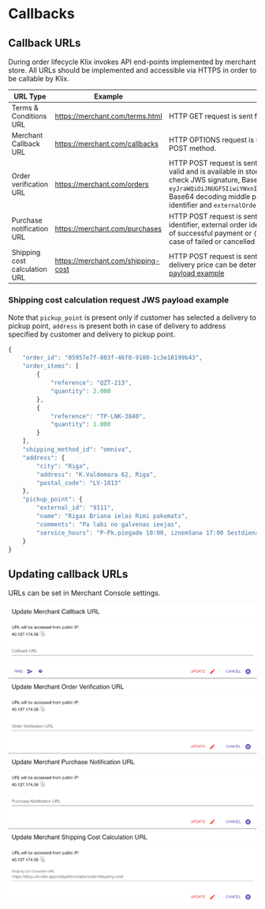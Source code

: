 # Callbacks

## Callback URLs

During order lifecycle Klix invokes API end-points implemented by merchant store. All URLs should be implemented and accessible via HTTPS in order to be callable by Klix.

| URL Type                      | Example                            | Description
|-------------------------------|------------------------------------|---------------------------------------------------------------------------------------------------------------------------------------------------------------------------------------------------------------------------------------------------------------------------------------------------------------------------------------------------------------------------------------|
| Terms & Conditions URL        | https://merchant.com/terms.html    | HTTP GET request is sent from user device (browser or mobile) to check merchant legally binding agreement text.    |
| Merchant Callback URL         | https://merchant.com/callbacks     | HTTP OPTIONS request is sent from Klix backend to check if HTTP connection can be established. This end-point should return HTTP status 200 and header Access-Control-Allow-Methods should contain POST method.|
| Order verification URL        | https://merchant.com/orders        | HTTP POST request is sent from Klix backend to this end-point whenever a customer submits an order in the checkout form. Merchant store should validate order data (check if selected product/service price is valid and is available in stock etc.) and either approve or reject an order. Note that Klix does not send full order information in notification request body. Only order identifier is sent as a JWS payload. You should check JWS signature, Base64 decode request payload to extract order identifier and use Klix API to retrieve order data by order identifier. Example JWS sent as a notification body: `eyJraWQiOiJNUGF5IiwiYWxnIjoiUlMyNTYifQ.eyJvcmRlcklkIjoiMWE2YTUzNjgtZTc5OS00OTY3LWI3NDItNjdhZGMxNmFlYzhhIn0.OZQU_2nPKUWl93U8YJJ9GjzZlLmmKS7ffuVu1WSZ5Y4JSU65LJxYs3kj0a460abXsBLkkVGX1Hi89fxNJ8CMsQ`. Base64 decoding middle part of this JWS token will lead to following JSON document `{"orderId":"1a6a5368-e799-4967-b742-67adc16aec8a","externalOrderId":"1233456789"}`, where `orderId` is Klix order identifier and `externalOrderId` is order identifier in merchant's system.
| Purchase notification URL     | https://merchant.com/purchases     | HTTP POST request is sent from Klix backend to confirm that payment has either been collected successfully on behalf of the merchant or either payment has been cancelled. JWS payload contains both order identifier, external order identifier (order identifier in merchant's system) status e.g. `{"status":"PAYMENT_APPROVED","orderId":"dfe50808-1771-4015-98bd-dac1f16fa6c3","externalOrderId":"1233456789"}` in case of successful payment or `{"status":"PAYMENT_REJECTED","orderId":"dfe50808-1771-4015-98bd-dac1f16fa6c3","externalOrderId":"1233456789","errorMessage":"Decline, expired card","errorCode":"101"}` in case of failed or cancelled payment. Note that error code and message might not be present even in case of failed payment.|
| Shipping cost calculation URL | https://merchant.com/shipping-cost | HTTP POST request is sent from Klix backend in order to calculate shipping costs for certain order. Note that this end-point should be implemented only in case merchant supports dynamic pricing delivery i.e. delivery price can be determined only after Klix client has entered delivery address. Otherwise different delivery option cost can be passed as Klix [Widget](../widget/) parameter. See [Shipping cost calculation request JWS payload example](#shipping-cost-calculation-request-jws-payload-example)|

### Shipping cost calculation request JWS payload example

Note that `pickup_point` is present only if customer has selected a delivery to pickup point, `address` is present both in case of delivery to address specified by customer and delivery to pickup point.

``` javascript
{  
    "order_id": "05957e7f-803f-46f0-9100-1c3e10199b43",
    "order_items": [
        {
            "reference": "QZT-213",
            "quantity": 2.000
        },
        {
            "reference": "TP-LNK-3840",
            "quantity": 1.000
        }
    ],
    "shipping_method_id": "omniva",
    "address": {
        "city": "Riga",
        "address": "K.Valdemara 62, Riga",
        "postal_code": "LV-1013"
    },
    "pickup_point": {
        "external_id": "9111",
        "name": "Rigas Briana ielas Rimi pakomats",
        "comments": "Pa labi no galvenas ieejas",
        "service_hours": "P-Pk.piegade 10:00, iznemšana 17:00 Sestdienas piegade 14:00,iznemšana 14:00"
    }
}
```

## Updating callback URLs

URLs can be set in Merchant Console settings.

![alt_text](images/callback_urls.png "Callback URLs configuration in Merchant Console")
